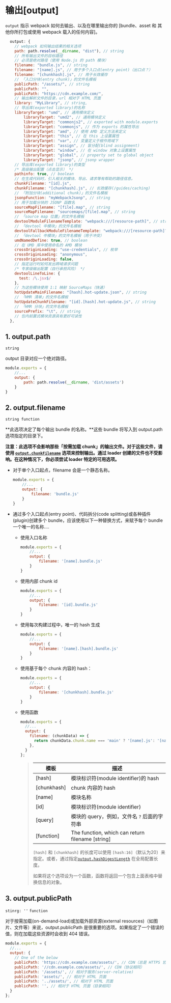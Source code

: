 # 输出[output]

`output` 指示 webpack 如何去输出、以及在哪里输出你的 [bundle、asset 和 其他你所打包或使用 webpack 载入的任何内容]。

```javascript
  output: {
    // webpack 如何输出结果的相关选项
    path: path.resolve(__dirname, "dist"), // string
    // 所有输出文件的目标路径
    // 必须是绝对路径（使用 Node.js 的 path 模块）
    filename: "bundle.js", // string
    filename: "[name].js", // 用于多个入口点(entry point)（出口点？）
    filename: "[chunkhash].js", // 用于长效缓存
    // 「入口分块(entry chunk)」的文件名模板
    publicPath: "/assets/", // string
    publicPath: "",
    publicPath: "https://cdn.example.com/",
    // 输出解析文件的目录，url 相对于 HTML 页面
    library: "MyLibrary", // string,
    // 导出库(exported library)的名称
    libraryTarget: "umd", // 通用模块定义
        libraryTarget: "umd2", // 通用模块定义
        libraryTarget: "commonjs2", // exported with module.exports
        libraryTarget: "commonjs", // 作为 exports 的属性导出
        libraryTarget: "amd", // 使用 AMD 定义方法来定义
        libraryTarget: "this", // 在 this 上设置属性
        libraryTarget: "var", // 变量定义于根作用域下
        libraryTarget: "assign", // 盲分配(blind assignment)
        libraryTarget: "window", // 在 window 对象上设置属性
        libraryTarget: "global", // property set to global object
        libraryTarget: "jsonp", // jsonp wrapper
    // 导出库(exported library)的类型
    /* 高级输出配置（点击显示） */
    pathinfo: true, // boolean
    // 在生成代码时，引入相关的模块、导出、请求等有帮助的路径信息。
    chunkFilename: "[id].js",
    chunkFilename: "[chunkhash].js", // 长效缓存(/guides/caching)
    // 「附加分块(additional chunk)」的文件名模板
    jsonpFunction: "myWebpackJsonp", // string
    // 用于加载分块的 JSONP 函数名
    sourceMapFilename: "[file].map", // string
    sourceMapFilename: "sourcemaps/[file].map", // string
    // 「source map 位置」的文件名模板
    devtoolModuleFilenameTemplate: "webpack:///[resource-path]", // string
    // 「devtool 中模块」的文件名模板
    devtoolFallbackModuleFilenameTemplate: "webpack:///[resource-path]?[hash]", // string
    // 「devtool 中模块」的文件名模板（用于冲突）
    umdNamedDefine: true, // boolean
    // 在 UMD 库中使用命名的 AMD 模块
    crossOriginLoading: "use-credentials", // 枚举
    crossOriginLoading: "anonymous",
    crossOriginLoading: false,
    // 指定运行时如何发出跨域请求问题
    /* 专家级输出配置（自行承担风险） */
    devtoolLineToLine: {
      test: /\.jsx$/
    },
    // 为这些模块使用 1:1 映射 SourceMaps（快速）
    hotUpdateMainFilename: "[hash].hot-update.json", // string
    // 「HMR 清单」的文件名模板
    hotUpdateChunkFilename: "[id].[hash].hot-update.js", // string
    // 「HMR 分块」的文件名模板
    sourcePrefix: "\t", // string
    // 包内前置式模块资源具有更好可读性
  },
```



## 1. output.path

`string`

output 目录对应一个绝对路径。

```javascript
module.exports = {
    //...
    output: {
        path: path.resolve(__dirname, 'dist/assets')
    }
}
```



## 2. output.filename

`string function`

**此选项决定了每个输出 bundle 的名称。**这些 bundle 将写入到 output.path 选项指定的目录下。

**注意：此选项不会影响那些「按需加载 chunk」的输出文件。对于这些文件，请使用 [`output.chunkFilename`](https://webpack.docschina.org/configuration/output/#output-chunkfilename) 选项来控制输出。通过 loader 创建的文件也不受影响。在这种情况下，你必须尝试 loader 特定的可用选项。**

* 对于单个入口起点，filename 会是一个静态名称。

  ```javascript
  module.exports = {
      //...
      output: {
          filename: 'bundle.js'
      }
  }
  ```

* 通过多个入口起点(entry point)、代码拆分(code splitting)或各种插件(plugin)创建多个 bundle，应该使用以下一种替换方式，来赋予每个 bundle 一个唯一的名称....

  * 使用入口名称

    ```javascript
    module.exports = {
        //...
        output: {
            filename: '[name].bundle.js'
        }
    }
    ```

  * 使用内部 chunk id

    ```javascript
    module.exports = {
        //...
        output: {
            filename: '[id].bundle.js'
        }
    }
    ```

  * 使用每次构建过程中，唯一的 hash 生成

    ```javascript
    module.exports = {
        //...
        output: {
            filename: '[name].[hash].bundle.js'
        }
    }
    ```

  * 使用基于每个 chunk 内容的 hash：

    ```javascript
    module.exports = {
        //...
        output: {
            filename: '[chunkhash].bundle.js'
        }
    }
    ```

  * 使用函数

    ```javascript
    module.exports = {
      //...
      output: {
        filename: (chunkData) => {
          return chunkData.chunk.name === 'main' ? '[name].js': '[name]/[name].js';
        },
      }
    };
    ```

    >| 模板        | 描述                                             |
    >| ----------- | ------------------------------------------------ |
    >| [hash]      | 模块标识符(module identifier)的 hash             |
    >| [chunkhash] | chunk 内容的 hash                                |
    >| [name]      | 模块名称                                         |
    >| [id]        | 模块标识符(module identifier)                    |
    >| [query]     | 模块的 query，例如，文件名 `?` 后面的字符串      |
    >| [function]  | The function, which can return filename [string] |
    >
    >`[hash]` 和 `[chunkhash]` 的长度可以使用 `[hash:16]`（默认为20）来指定。或者，通过指定[`output.hashDigestLength`](https://webpack.docschina.org/configuration/output/#output-hashdigestlength) 在全局配置长度。
    >
    >如果将这个选项设为一个函数，函数将返回一个包含上面表格中替换信息的对象。



## 3. output.publicPath

`stinrg: ''` `function`

对于按需加载(on-demand-load)或加载外部资源(external resources)（如图片、文件等）来说，output.publicPath 是很重要的选项。如果指定了一个错误的值，则在加载这些资源时会收到 404 错误。

```javascript
module.exports = {
  //...
  output: {
    // One of the below
    publicPath: 'https://cdn.example.com/assets/', // CDN（总是 HTTPS 协议）
    publicPath: '//cdn.example.com/assets/', // CDN（协议相同）
    publicPath: '/assets/', // 相对于服务(server-relative)
    publicPath: 'assets/', // 相对于 HTML 页面
    publicPath: '../assets/', // 相对于 HTML 页面
    publicPath: '', // 相对于 HTML 页面（目录相同）
  }
};
```


